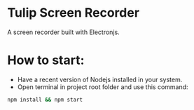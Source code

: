 # Tulip Screen Recorder

A screen recorder built with Electronjs.

# How to start:

-   Have a recent version of Nodejs installed in your system.
-   Open terminal in project root folder and use this command:

```bash
npm install && npm start
```
